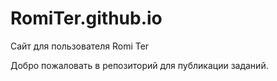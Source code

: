 # RomiTer.github.io
Сайт для пользователя Romi Ter

Добро пожаловать в репозиторий для публикации заданий.
